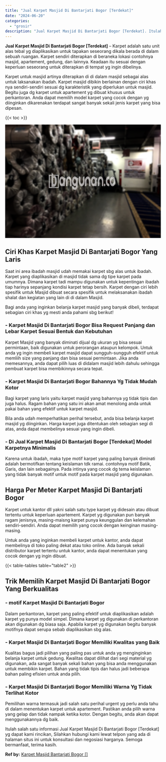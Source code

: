 ```yaml
---
title: "Jual Karpet Masjid Di Bantarjati Bogor [Terdekat]"
date: "2024-06-20"
categories: 
  - "grosir"
description: "Jual Karpet Masjid Di Bantarjati Bogor [Terdekat]. Itulah salah satu informasi Jual Karpet Masjid Di Bantarjati Bogor [Terdekat] yg dapat kami rincikan, Si..."
---
```


**Jual Karpet Masjid Di Bantarjati Bogor \[Terdekat\]** – Karpet adalah satu unit alas tebal yg diaplikasikan untuk tapakan seseorang dikala berada di dalam sebuah ruangan. Karpet sendiri diterapkan di beraneka lokasi contohnya masjid, apartement, gedung, dan lainnya. Keadaan itu sesuai dengan keperluan seseorang untuk diterapkan di tempat yg ingin dibelinya.

Karpet untuk masjid artinya diterapkan di di dalam masjid sebagai alas untuk laksanakan ibadah. Karpet masjid dibikin berlainan dengan ciri khas nya sendiri-sendiri sesuai dg karakteristik yang diperlukan untuk masjid. Begitu juga dg karpet untuk apartement yg dibuat khusus untuk perkantoran. Anda dapat memilih model karpet yang cocok dengan yg diinginkan dikarenakan terdapat sangat banyak sekali jenis karpet yang bisa dipesan.

{{< toc >}}

![](/images/grosir-karpet-murah-01.png)

## Ciri Khas Karpet Masjid Di Bantarjati Bogor Yang Laris

Saat ini area ibadah masjid udah memakai karpet sbg alas untuk ibadah. Karpet yang diaplikasikan di masjid tidak sama dg tipe karpet pada umumnya. Dimana karpet tadi mampu digunakan untuk kepentingan ibadah tiap harinya sepanjang kondisi karpet tetap bersih. Karpet dengan ciri lebih spesifik untuk Masjid dibuat secara spesifik untuk melaksanakan ibadah shalat dan kegiatan yang lain di di dalam Masjid.

Bagi anda yang inginkan belanja karpet masjid yang banyak dibeli, terdapat sebagian ciri khas yg mesti anda pahami sbg berikut!

### \- Karpet Masjid Di Bantarjati Bogor Bisa Request Panjang dan Lebar Karpet Sesuai Bentuk dan Kebutuhan

Karpet Masjid yang banyak diminati dijual dg ukuran yg bisa sesuai permintaan, baik digunakan untuk perorangan ataupun kelompok. Untuk anda yg ingin membeli karpet masjid dapat sungguh-sungguh efektif untuk memliih size yang panjang dan bisa sesuai permintaan. Jika anda memesannya, anda dapat pilih luas di didalam masjid lebih dahulu sehingga pembuat karpet bisa membikinnya secara tepat.

### \- Karpet Masjid Di Bantarjati Bogor Bahannya Yg Tidak Mudah Kotor

Bagi karpet yang laris yaitu karpet masjid yang bahannya yg tidak tipis dan juga halus. Ragam bahan yang satu ini akan amat menolong anda untuk pakai bahan yang efektif untuk karpet masjid.

Bila anda udah memperhatikan perihal tersebut, anda bisa belanja karpet masjid yg diinginkan. Harga karpet juga ditentukan oleh sebagian segi di atas, anda dapat membelinya sesuai yang ingin dibeli.

### \- Di Jual Karpet Masjid Di Bantarjati Bogor \[Terdekat\] Model Karpetnya Minimalis

Karena untuk ibadah, maka type motif karpet yang paling banyak diminati adalah bermotifkan tentang keislaman tdk ramai. contohnya motif Batik, Garis, dan lain sebagainya. Pada intinya yang cocok dg tema keislaman yang tidak banyak motif untuk motif pada karpet masjid yang digunakan.

## Harga Per Meter Karpet Masjid Di Bantarjati Bogor

Karpet untuk kantor dll yakni salah satu type karpet yg didesain atau dibuat tertentu untuk keperluan apartement. Karpet yg digunakan pun banyak ragam jenisnya, masing-maisng karpet punya keunggulan dan kelemahan sendiri-sendiri. Anda dapat memilih yang cocok dengan keinginan masing-masing.

Untuk anda yang inginkan membeli karpet untuk kantor, anda dapat membelinya di toko paling dekat atau toko online. Ada banyak sekali distributor karpet tertentu untuk kantor, anda dapat menentukan yang cocok dengan yg ingin dibuat.

{{< table-tables table="table2" >}}

## Trik Memilih Karpet Masjid Di Bantarjati Bogor Yang Berkualitas

### \- motif Karpet Masjid Di Bantarjati Bogor

Dalam perkantoran, karpet yang paling efektif untuk diaplikasikan adalah karpet yg punya model simpel. Dimana karpet yg digunakan di perkantoran akan digunakan dg biasa saja. Apabila karpet yg digunakan begitu banyak motifnya dapat serupa sebab diaplikasikan sbg alas.

### \- Karpet Masjid Di Bantarjati Bogor Memiliki Kwalitas yang Baik

Kualitas bagus jadi pilihan yang paling pas untuk anda yg menginginkan belanja karpet untuk gedung. Kwalitas dapat dilihat dari segi material yg digunakan, ada sangat banyak sekali bahan yang bisa anda menggunakan untuk membikin karpet. Bahan yang tidak tipis dan halus jadi beberapa bahan paling efisien untuk anda pilih.

### \- Karpet Masjid Di Bantarjati Bogor Memiliki Warna Yg Tidak Terlihat Kotor

Pemilihan warna termasuk jadi salah satu perihal urgent yg perlu anda tahu di dalam menentukan karpet untuk apartement. Pastikan anda pilih warna yang gelap dan tidak nampak ketika kotor. Dengan begitu, anda akan dapat menggunakannya dg baik.

Itulah salah satu informasi Jual Karpet Masjid Di Bantarjati Bogor \[Terdekat\] yg dapat kami rincikan, Silahkan hubungi kami lewat telpon yang ada di halaman situs ini untuk konsultasi dan negosiasi harganya. Semoga bermanfaat, terima kasih.

**Ref by:**  [Karpet Masjid Bantarjati Bogor []](https://id.wikipedia.org/wiki/Karpet)
